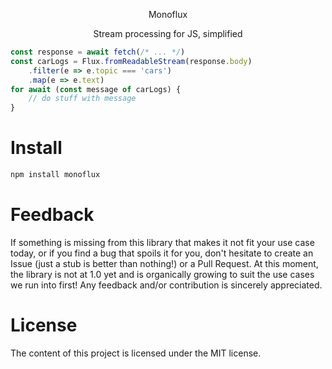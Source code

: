 <p align="center">
Monoflux
 </p>
<p align="center">
Stream processing for JS, simplified
 </p>


```javascript
const response = await fetch(/* ... */)
const carLogs = Flux.fromReadableStream(response.body)
    .filter(e => e.topic === 'cars')
    .map(e => e.text)
for await (const message of carLogs) {
    // do stuff with message
}
```


# Install

```typescript
npm install monoflux
```

# Feedback

If something is missing from this library that makes it not fit your use case today, or if you find a bug that spoils
it for you, don't hesitate to create an Issue (just a stub is better than nothing!) or a Pull Request. At this moment, the library is not at 1.0 yet and is organically growing to suit the use cases we run into first! Any feedback and/or contribution is sincerely appreciated.


# License

The content of this project is licensed under the MIT license.
